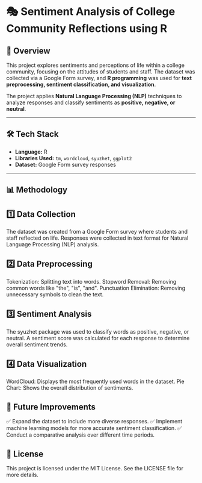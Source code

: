 
# 🎭 Sentiment Analysis of College Community Reflections using R

## 📖 Overview
This project explores sentiments and perceptions of life within a college community, focusing on the attitudes of students and staff. The dataset was collected via a Google Form survey, and **R programming** was used for **text preprocessing, sentiment classification, and visualization**.

The project applies **Natural Language Processing (NLP)** techniques to analyze responses and classify sentiments as **positive, negative, or neutral**.

---

## 🛠️ Tech Stack
- **Language:** R
- **Libraries Used:** `tm`, `wordcloud`, `syuzhet`, `ggplot2`
- **Dataset:** Google Form survey responses

---

## 📊 Methodology

## 1️⃣ Data Collection
The dataset was created from a Google Form survey where students and staff reflected on life.
Responses were collected in text format for Natural Language Processing (NLP) analysis.
## 2️⃣ Data Preprocessing
Tokenization: Splitting text into words.
Stopword Removal: Removing common words like "the", "is", "and".
Punctuation Elimination: Removing unnecessary symbols to clean the text.
## 3️⃣ Sentiment Analysis
The syuzhet package was used to classify words as positive, negative, or neutral.
A sentiment score was calculated for each response to determine overall sentiment trends.
## 4️⃣ Data Visualization
WordCloud: Displays the most frequently used words in the dataset.
Pie Chart: Shows the overall distribution of sentiments.



## 🚀 Future Improvements
✅ Expand the dataset to include more diverse responses.
✅ Implement machine learning models for more accurate sentiment classification.
✅ Conduct a comparative analysis over different time periods.



## 📜 License
This project is licensed under the MIT License. See the LICENSE file for more details.



